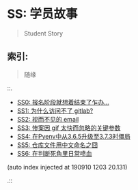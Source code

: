 # SS: 学员故事
> Student Story

## 索引:
> 随缘

::.

- [ SS0: 报名阶段就想着结束了乍办...](190713-SS0-after101camp.md)
- [ SS1: 为什么访问不了 gitlab?](190714-SS1-ie-err.md)
- [ SS2: 视而不见的 email](190724-SS2-email-and.md)
- [ SS3: 惨案因 gif 太快而忽略的关键参数](190811-SS3-gif-project-id.md)
- [ SS4: 在Pyenv中从3.6.5升级至3.7.3时僵局](SS4-block-pyenv373.md)
- [ SS5: 仓库文件用中文命名之囧](SS5-uri-anti-chinese.md)
- [ SS6: 在判断死角里日常喷血](SS6-auto-list2str.md)

(auto index injected at 190910 1203 20.131) 

.::


